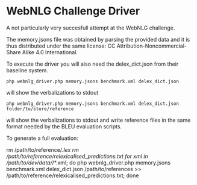 # WebNLG Challenge Driver

A not particularly very succesfull attempt at the WebNLG challenge.

The memory.jsons file was obtained by parsing the provided data and it is thus distributed under the same license:  CC Attribution-Noncommercial-Share Alike 4.0 International.

To execute the driver you will also need the delex_dict.json from their baseline system.

`php webnlg_driver.php memory.jsons benchmark.xml delex_dict.json`

will show the verbalizations to stdout

`php webnlg_driver.php memory.jsons benchmark.xml delex_dict.json folder/to/store/reference`

will show the verbalizations to stdout and write reference files in the same format needed by the BLEU evaluation scripts.

To generate a full evaluation:

rm /path/to/reference/*.lex
rm /path/to/reference/relexicalised_predictions.txt
for xml in /path/to/dev/data/*/*.xml; do php webnlg_driver.php memory.jsons benchmark.xml delex_dict.json /path/to/references >> /path/to/reference/relexicalised_predictions.txt; done



